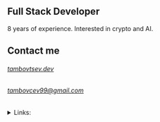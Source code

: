 ## Full Stack Developer

8 years of experience. Interested in crypto and AI.


<!-- - 🌱 I’m currently learning HA clusters and AI/ML apps -->

<!--
## GitHub activity stats

![visitor badge](https://nostalgic-organic-mushroom.glitch.me/badge?page_id=VladimirTambovtsev.visitor-badge&left_text=Profile%20Views)
-->

<!-- 
<div class="container">
  <div class="row">
    <div class="col" style="align-items: flex-start;">
      <img src="https://github-readme-stats.vercel.app/api/top-langs/?username=VladimirTambovtsev" alt="Top langs">
      <img src="https://github-readme-stats.vercel.app/api?username=VladimirTambovtsev&show_icons=true&hide_border=true" alt="GitHub stats">
    </div>
  </div>
</div> -->


## Contact me

  ###### [tambovtsev.dev](http://tambovtsev.dev)
  ###### tambovcev99@gmail.com


<details>
  <summary>Links:</summary>
  
  <br>

  - [LinkedIn](https://www.linkedin.com/in/vladimir-tambovtsev/)
  - [GitLab](https://gitlab.com/tambovcev99)
  - [NPM](  https://www.npmjs.com/~vladimir44)
  - [Codepen](https://codepen.io/Vladimir44)
  - [DockerHub](https://hub.docker.com/u/vladimir44)
  - [Expo](https://expo.io/@vladimirtambovtsev)


<!-- ![Github](https://github-readme-stats.vercel.app/api?username=VladimirTambovtsev&show_icons=true) -->

</details>
